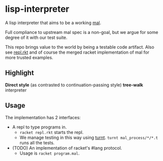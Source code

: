 # lisp-interpreter

A lisp interpreter that aims to be a working <!-- (superset of) --> [mal].
<!-- whose implementation isn't necessarily inspiring for translation from racket to non-language-oriented programming languages. -->
Full compliance to upstream mal spec is a non-goal, but we argue for some degree of it with our test
suite.

<!-- In addition to mal's grammar (which its author describe as clojure-inspired), this interpreter -->
<!-- implements as first-class syntax the following utilities: -->
<!-- 1. `until` -->
<!--     - haskell's "until p f yields the result of applying f until p holds." -->
<!-- 2. head:tail split -->
<!-- 2. ... -->

This repo brings value to the world by being a testable code artifact. Also see [repl.rkt]
and of course the merged racket implementation of mal for more trusted examples.

## Highlight

**Direct style** (as contrasted to continuation-passing style) **tree-walk** interpreter

## Usage

The implementation has 2 interfaces:
- A repl to type programs in.
    - `racket repl.rkt` starts the repl.
    - We manage testing in this way using [turnt]. `turnt mal_process/*/*.t` runs all the tests.
- (TODO) An implementation of racket's #lang protocol.
    - Usage is `racket program.mal`.

[mal]: https://github.com/kanaka/mal
[turnt]: https://github.com/cucapra/turnt
[repl.rkt]: https://github.com/racket/racket/blob/master/racket/collects/racket/repl.rkt
